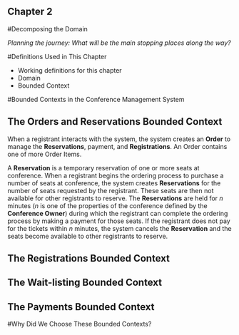 ## Chapter 2
#Decomposing the Domain 

*Planning the journey: What will be the main stopping places along the way?*

#Definitions Used in This Chapter 

* Working definitions for this chapter 
* Domain 
* Bounded Context 

#Bounded Contexts in the Conference Management System 

## The Orders and Reservations Bounded Context

When a registrant interacts with the system, the system creates an 
**Order** to manage the **Reservations**, payment, and 
**Registrations**. An Order contains one of more Order Items. 

A **Reservation** is a temporary reservation of one or more seats at 
conference. When a registrant begins the ordering process to purchase a 
number of seats at conference, the system creates **Reservations** for 
the number of seats requested by the registrant. These seats are then 
not available for other registrants to reserve. The **Reservations** are 
held for _n_ minutes (_n_ is one of the properties of the conference 
defined by the **Conference Owner**) during which the registrant can 
complete the ordering process by making a payment for those seats. If 
the registrant does not pay for the tickets within _n_ minutes, the 
system cancels the **Reservation** and the seats become available to 
other registrants to reserve. 

## The Registrations Bounded Context

## The Wait-listing Bounded Context

## The Payments Bounded Context 

#Why Did We Choose These Bounded Contexts? 
